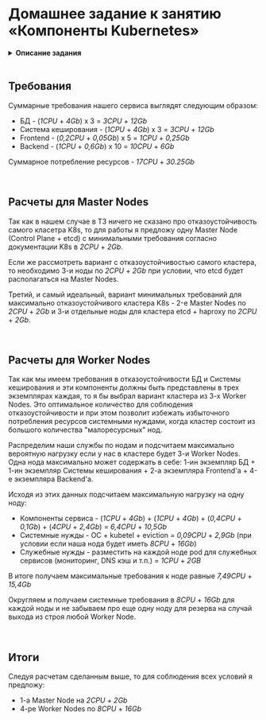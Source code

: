 # Домашнее задание к занятию «Компоненты Kubernetes»

<details>
<summary><b>Описание задания</b></summary>

### Цель задания

Рассчитать требования к кластеру под проект

------

### Инструменты и дополнительные материалы, которые пригодятся для выполнения задания:

- [Considerations for large clusters](https://kubernetes.io/docs/setup/best-practices/cluster-large/),
- [Architecting Kubernetes clusters — choosing a worker node size](https://learnk8s.io/kubernetes-node-size).

------

### Задание. Необходимо определить требуемые ресурсы
Известно, что проекту нужны база данных, система кеширования, а само приложение состоит из бекенда и фронтенда. Опишите, какие ресурсы нужны, если известно:

1. Необходимо упаковать приложение в чарт для деплоя в разные окружения. 
2. База данных должна быть отказоустойчивой. Потребляет 4 ГБ ОЗУ в работе, 1 ядро. 3 копии. 
3. Кеш должен быть отказоустойчивый. Потребляет 4 ГБ ОЗУ в работе, 1 ядро. 3 копии. 
4. Фронтенд обрабатывает внешние запросы быстро, отдавая статику. Потребляет не более 50 МБ ОЗУ на каждый экземпляр, 0.2 ядра. 5 копий. 
5. Бекенд потребляет 600 МБ ОЗУ и по 1 ядру на копию. 10 копий.

----

### Правила приёма работы

1. Домашняя работа оформляется в своем Git-репозитории в файле README.md. Выполненное домашнее задание пришлите ссылкой на .md-файл в вашем репозитории.
2. Сначала сделайте расчёт всех необходимых ресурсов.
3. Затем прикиньте количество рабочих нод, которые справятся с такой нагрузкой.
4. Добавьте к полученным цифрам запас, который учитывает выход из строя как минимум одной ноды. 
5. Добавьте служебные ресурсы к нодам. Помните, что для разных типов нод требовния к ресурсам разные. 
6. В результате должно быть указано количество нод и их параметры.

</details>

<br>

## Требования

Суммарные требования нашего сервиса выглядят следующим образом:

- БД - (_1CPU_ + _4Gb_) x 3 = _3CPU_ + _12Gb_
- Система кеширования - (_1CPU_ + _4Gb_) x 3 = _3CPU_ + _12Gb_
- Frontend - (_0,2CPU_ + _0,05Gb_) x 5 = _1CPU_ + _0,25Gb_
- Backend - (_1CPU_ + _0,6Gb_) x 10 = _10CPU_ + _6Gb_

Суммарное потребление ресурсов - _17CPU_ + _30.25Gb_

<br>

## Расчеты для Master Nodes

Так как в нашем случае в ТЗ ничего не сказано про отказоустойчивость самого класетра K8s, то для работы я предложу одну Master Node (Control Plane + etcd) с минимальными требования согласно документации K8s в _2CPU_ + _2Gb_.

Если же рассмотреть вариант с отказоустойчивостью самого кластера, то необходимо 3-и ноды по _2CPU_ + _2Gb_ при условии, что etcd будет располагаться на Master Nodes.

Третий, и самый идеальный, вариант минимальных требований для максимально отказоустойчивого кластера K8s - 2-е Master Nodes по _2CPU_ + _2Gb_ и 3-и отдельные ноды для кластера etcd + haproxy по _2CPU_ + _2Gb_.

<br>

## Расчеты для Worker Nodes
Так как мы имеем требования в отказоустойчивости БД и Системы кеширования и эти компоненты должны быть представлены в трех экземплярах каждая, то я бы выбрал вариант кластера из 3-х Worker Nodes. Это оптимальное количество для соблюдения отказоустойчивости и при этом позволит избежать избыточного потребления ресурсов системными нуждами, когда кластер состоит из большого количества "малоресурсных" нод.

Распределим наши службы по нодам и подсчитаем максимально вероятную нагрузку если у нас в кластере будет 3-и Worker Nodes. Одна нода максимально может содержать в себе: 1-ин экземпляр БД + 1-ин экземпляр Системы кеширования + 2-а экземпляра Frontend'а + 4-е экземпляра Backend'а.

Исходя из этих данных подсчитаем максимальную нагрузку на одну ноду:

- Компоненты сервиса - (_1CPU_ + _4Gb_) + (_1CPU_ + _4Gb_) + (_0,4CPU_ + _0,1Gb_) + (_4CPU_ + _2,4Gb_) = _6,4CPU_ + _10,5Gb_
- Системные нужды - ОС + kubetel + eviction = _0,09CPU_ + _2,9Gb_ (при условии если наша нода будет иметь _8CPU_ + _16Gb_)
- Служебные нужды - разместить на каждой ноде pod для служебных сервисов (мониторинг, DNS кэш и т.п.) = _1CPU_ + _2GB_

В итоге получаем максимальные требования к ноде равные _7,49CPU_ + _15,4Gb_

Округляем и получаем системные требования в _8CPU_ + _16Gb_ для каждой ноды и не забываем про еще одну ноду для резерва на случай выхода из строя любой Worker Node.

<br>

## Итоги

Следуя расчетам сделанным выше, то для соблюдения всех условий я предложу:

- 1-а Master Node на _2CPU_ + _2Gb_
- 4-ре Worker Nodes по _8CPU_ + _16Gb_
